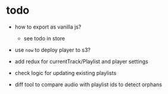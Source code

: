 # todo

- how to export as vanilla js?
  - see todo in store
- use `now` to deploy player to s3?
- add redux for currentTrack/Playlist and player settings

- check logic for updating existing playlists
- diff tool to compare audio with playlist ids to detect orphans
